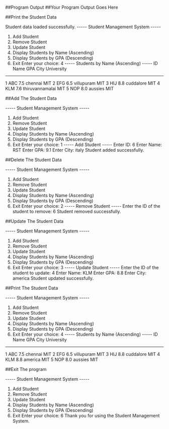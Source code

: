 ##Program Output
##Your Program Output Goes Here

##Print the Student Data

Student data loaded successfully.
----- Student Management System -----
1. Add Student
2. Remove Student
3. Update Student
4. Display Students by Name (Ascending)
5. Display Students by GPA (Descending)
6. Exit
Enter your choice: 4
----- Students by Name (Ascending) -----
ID      Name    GPA     City    University
******************************************
1       ABC     7.5     chennai          MIT
2       EFG     6.5     villupuram       MIT
3       HIJ     8.8     cuddalore        MIT
4       KLM     7.6     thiruvannamalai  MIT
5       NOP     8.0     aussies          MIT

##Add The Student Data

----- Student Management System -----
1. Add Student
2. Remove Student
3. Update Student
4. Display Students by Name (Ascending)
5. Display Students by GPA (Descending)
6. Exit
Enter your choice: 1
----- Add Student -----
Enter ID: 6
Enter Name: RST
Enter GPA: 9.1
Enter City: italy
Student added successfully.

##Delete The Student Data

----- Student Management System -----
1. Add Student
2. Remove Student
3. Update Student
4. Display Students by Name (Ascending)
5. Display Students by GPA (Descending)
6. Exit
Enter your choice: 2
----- Remove Student -----
Enter the ID of the student to remove: 6
Student removed successfully.

##Update The Student Data

----- Student Management System -----
1. Add Student
2. Remove Student
3. Update Student
4. Display Students by Name (Ascending)
5. Display Students by GPA (Descending)
6. Exit
Enter your choice: 3
----- Update Student -----
Enter the ID of the student to update: 4
Enter Name: KLM
Enter GPA: 8.8
Enter City: america
Student updated successfully.

##Print The Student  Data

----- Student Management System -----
1. Add Student
2. Remove Student
3. Update Student
4. Display Students by Name (Ascending)
5. Display Students by GPA (Descending)
6. Exit
Enter your choice: 4
----- Students by Name (Ascending) -----
ID      Name    GPA     City    University
******************************************
1       ABC     7.5     chennai         MIT
2       EFG     6.5     villupuram      MIT
3       HIJ     8.8     cuddalore       MIT
4       KLM     8.8     america         MIT
5       NOP     8.0     aussies         MIT

##Exit The program

----- Student Management System -----
1. Add Student
2. Remove Student
3. Update Student
4. Display Students by Name (Ascending)
5. Display Students by GPA (Descending)
6. Exit
Enter your choice: 6
Thank you for using the Student Management System.
